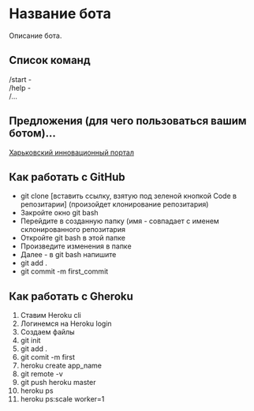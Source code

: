 # Название бота
Описание бота.

## Список команд
/start -  
/help -  
/...  

## Предложения (для чего пользоваться вашим ботом)...

<a href = "https://innovations.kh.ua/">Харьковский инновационный портал</a>

## Как работать с GitHub
* git clone [вставить ссылку, взятую под зеленой кнопкой Code в репозитарии]    (произойдет клонирование репозитария)
* Закройте окно git bash
* Перейдите в созданную папку (имя - совпадает с именем склонированного репозитария
* Откройте git bash в этой папке
* Произведите изменения в папке
* Далее - в git bash напишите
* git add .
* git commit -m first_commit
## Как работать с Gheroku
1. Ставим Heroku cli
2. Логинемся на Heroku login
3. Создаем файлы 
4. git init
5. git add .
6. git comit -m first 
7. heroku create app_name
8. git remote -v
9. git push heroku master
10. heroku ps
11. heroku ps:scale worker=1
